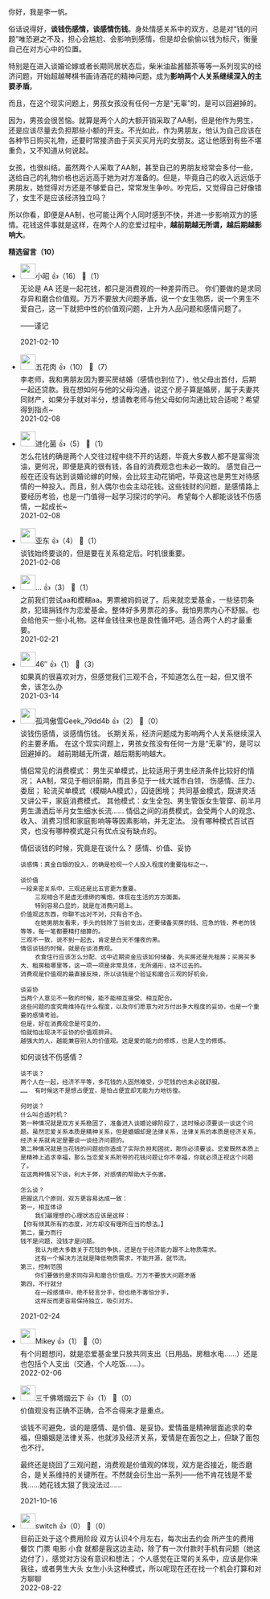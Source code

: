 你好，我是李一帆。

俗话说得好，**谈钱伤感情，谈感情伤钱**。身处情感关系中的双方，总是对“钱的问题”唯恐避之不及，担心会尴尬、会影响到感情，但是却会偷偷以钱为标尺，衡量自己在对方心中的位置。

特别是在进入谈婚论嫁或者长期同居状态后，柴米油盐酱醋茶等等一系列现实的经济问题，开始超越琴棋书画诗酒花的精神问题，成为**影响两个人关系继续深入的主要矛盾**。

而且，在这个现实问题上，男孩女孩没有任何一方是“无辜”的，是可以回避掉的。

因为，男孩会很苦恼。就算是两个人的大额开销采取了AA制，但是他作为男生，还是应该尽量去负担那些小额的开支。不光如此，作为男朋友，他认为自己应该在各种节日购买礼物，还要时常接济由于买买买月光的女朋友。这让他感到有些不堪重负，又不知道从何说起。

女孩，也很纠结。虽然两个人采取了AA制，甚至自己的男朋友经常会多付一些，送给自己的礼物价格也远远高于她为对方准备的。但是，毕竟自己的收入远远低于男朋友，她觉得对方还是不够爱自己，常常发生争吵。吵完后，又觉得自己好像错了，女生不是应该经济独立吗？

所以你看，即便是AA制，也可能让两个人同时感到不快，并进一步影响双方的感情。花钱这件事就是这样，在两个人的恋爱过程中，**越前期越无所谓，越后期越影响大**。
<div><strong>精选留言（10）</strong></div><ul>
<li><img src="https://static001.geekbang.org/account/avatar/00/14/3f/39/a4c2154b.jpg" width="30px"><span>小昭</span> 👍（16） 💬（1）<div>无论是 AA 还是一起花钱，都只是消费观的一种差异而已。
你们要做的是求同存异和磨合价值观。万万不要放大问题矛盾，说一个女生物质，说一个男生不爱自己，这一下就把中性的价值观问题，上升为人品问题和感情问题了。

——谨记</div>2021-02-10</li><br/><li><img src="https://static001.geekbang.org/account/avatar/00/21/6d/13/a44d9888.jpg" width="30px"><span>五花肉</span> 👍（10） 💬（7）<div>李老师，我和男朋友因为要买房结婚（感情也到位了），他父母出首付，后期一起还贷款。我在想如何与他的父母沟通，说这个房子算是婚房，属于夫妻共同财产，如果分手就对半分，想请教老师与他父母如何沟通比较合适呢？希望得到指点~</div>2021-02-08</li><br/><li><img src="https://static001.geekbang.org/account/avatar/00/13/7b/bd/ccb37425.jpg" width="30px"><span>进化菌</span> 👍（5） 💬（1）<div>怎么花钱的确是两个人交往过程中绕不开的话题，毕竟大多数人都不是富得流油，更何况，即便是真的很有钱，各自的消费观念也未必一致的。
感觉自己一般在还没有达到谈婚论嫁的时候，会比较主动花销吧，毕竟这也是男生对待感情的一种投入。而且，别人偶尔也会主动花钱。这些钱财的问题，是感情路上要经历考验，也是一门值得一起学习探讨的学问。
希望每个人都能谈钱不伤感情，一起成长~</div>2021-02-08</li><br/><li><img src="https://static001.geekbang.org/account/avatar/00/0f/a8/35/85033228.jpg" width="30px"><span>亚东</span> 👍（4） 💬（1）<div>谈钱始终要谈的，但是要在关系稳定后。时机很重要。</div>2021-02-08</li><br/><li><img src="https://static001.geekbang.org/account/avatar/00/13/df/39/e07bc92f.jpg" width="30px"><span>…</span> 👍（3） 💬（1）<div>之前我们尝试aa和模糊aa。男票被妈妈说了。后来就恋爱基金，一些惩罚条款，犯错捐钱作为恋爱基金。整体好多男票花的多。我怕男票内心不舒服。也会给他买一些小礼物。这样金钱往来也是良性循环吧。适合两个人的才最重要。</div>2021-02-21</li><br/><li><img src="https://static001.geekbang.org/account/avatar/00/26/6e/db/4935d6cc.jpg" width="30px"><span>46″</span> 👍（1） 💬（3）<div>如果真的很喜欢对方，但感觉我们三观不合，不知道怎么在一起，但又很不舍，该怎么办</div>2021-03-14</li><br/><li><img src="http://thirdwx.qlogo.cn/mmopen/vi_32/dLrfSKs4kCPyBVTKSkHcEPx3iaRoQGvj2ejyxydZODIMquOz1tape8gOX8FlWuRS5Ysibia3RQfZ8wjPJWmeW6Czg/132" width="30px"><span>孤鸿傲雪Geek_79dd4b</span> 👍（2） 💬（0）<div>谈钱伤感情，谈感情伤钱。
 长期关系，经济问题成为影响两个人关系继续深入的主要矛盾。
在这个现实问题上，男孩女孩没有任何一方是“无辜”的，是可以回避掉的。
越前期越无所谓，越后期影响越大。


情侣常见的消费模式：
	男生买单模式，比较适用于男生经济条件比较好的情况；
	AA制，常见于相识前期，而且多见于一线大城市白领，
		伤感情、压力、委屈；
	轮流买单模式（模糊AA模式），囚徒困境；
	共同基金模式，既讲灵活又讲公平，家庭消费模式。
	其他模式：女生全包、男生管饭女生管穿、前半月男生潇洒后半月女生细水长流……
情侣之间的消费模式，会受两个人的观念、收入、消费习惯和家庭影响等等因素影响，并无定法。
没有哪种模式百试百灵，也没有哪种模式是只有优点没有缺点的。



情侣谈钱的时候，究竟是在谈什么？
感情、价值、妥协

	谈感情：真金白银的投入，的确是检视一个人投入程度的重要指标之一。

	谈价值
	一段亲密关系中，三观还是比五官更为重要。
		三观相合不是虚无缥缈的嘴炮，体现在生活的方方面面。
		特别容易凸显的，就是在消费问题上。
	价值观这东西，你聊不出对不对，只有合不合。
		在她男朋友看来，手头的钱除了当前支出，还要储备买房的钱、应急的钱，养老的钱等等，每一笔都要精打细算的。
	三观不一致，说不到一起去，肯定是白天不懂夜的黑。
	情侣谈钱的时候，就是在谈消费观。
		衣食住行应该怎么分配、远中近期资金应该如何储备、先买房还是先租房；买房买多大、租房租哪里等，这一项一项是非常具体，无所遁形，绕不过去的。
	消费观是价值观的最直接反映，所以谈钱是个验证和磨合三观的好机会。

	谈妥协
	当两个人意见不一致的时候，能不能相互接受、相互配合。
	这些问题的度究竟维持在什么程度，以及你们愿意为对方付出多大程度的妥协，也是一个重要的感情考验。
	但是，好在消费观念是可变的，
	怕就怕出现决不妥协的价值观排异。
	越强大的人，越能兼容别人的价值观。这是爱的能力的修炼，也是人生的修炼。



如何谈钱不伤感情？

	谈不谈？
	两个人在一起，经济不平等，多花钱的人固然难受，少花钱的也未必就舒服。
	……	有时候这不是想占便宜，是怕占便宜却无能为力地彷徨。

	何时谈？
	什么叫合适时机？
	第一种情况就是双方关系稳固了，准备进入谈婚论嫁阶段了，这时候必须要谈一谈这个问题。虽然恋爱关系本质是精神关系，但是婚姻却是法律关系，法律关系的本质是经济关系，经济关系就肯定是要谈一谈经济问题的。
	第二种情况就是当花钱的问题给你造成了实际负担和困扰，那你必须要谈。恋爱既然本质上是精神上追求幸福，那么当恋爱关系附带的花钱问题让你不幸福，你就必须正视这个问题了。
	在这两种情况下谈，利大于弊，对感情的帮助大于伤害。

	怎么谈？
	把握这几个原则，双方更容易达成一致：
	第一，相互体谅
		我们最理想的心理状态应该是这样：
	【你有倾其所有的态度，对方却没有理所应当的想法。】
	第二，量力而行
	钱不是问题，没钱才是问题。
		我认为绝大多数关于花钱的争执，还是在于经济能力跟不上物质需求。
		还有一个解决方法就是降低物质需求，不能开源，就节流。
	第三，控制范围
		你们要做的是求同存异和磨合价值观。万万不要放大问题矛盾
	第四，不行就分
		在一段感情中，绝不轻言分手，但也绝不害怕分手，
		这样反而更容易保持独立，吸引对方。
</div>2021-02-24</li><br/><li><img src="https://static001.geekbang.org/account/avatar/00/12/21/5f/9e1300d3.jpg" width="30px"><span>Mikey</span> 👍（1） 💬（0）<div>有个问题想问，就是恋爱基金里只放共同支出（日用品，房租水电……）还是也包括个人支出（交通，个人吃饭……）。</div>2022-02-06</li><br/><li><img src="https://static001.geekbang.org/account/avatar/00/22/b0/56/d3216fe2.jpg" width="30px"><span>三千佛塔烟云下</span> 👍（1） 💬（0）<div>价值观没有正确不正确，合不合得来才是重点。

谈钱不可避免，谈的是感情、是价值、是妥协。爱情虽是精神层面追求的幸福，但婚姻是法律关系，也就涉及经济关系，爱情是在面包之上，但缺了面包也不行。

最终还是绕回了三观问题，消费观是价值观的体现，双方是否接近，能否磨合，是关系维持的关键所在。不然就会衍生出一系列——他不肯花钱是不爱我……她花钱太狠了我没法过……</div>2021-10-16</li><br/><li><img src="https://static001.geekbang.org/account/avatar/00/2d/22/78/5e72ba0f.jpg" width="30px"><span>switch</span> 👍（0） 💬（0）<div>目前正处于这个费用阶段
 双方认识4个月左右，每次出去约会 所产生的费用 餐饮 门票 电影 小食 就都是我这边主动，除了有一次付款时手机有问题（她这边付了），感觉对方没有意识和想法；
个人感觉在正常的关系中，应该是你来我往，或者男生大头 女生小头这种模式，所以呢现在还在找一个机会打算和对方聊聊</div>2022-08-22</li><br/>
</ul>